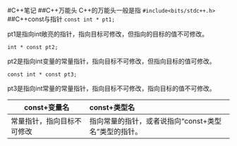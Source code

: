 #C++笔记
##C++万能头
C++的万能头一般是指
`#include<bits/stdc++.h>`
##C++const与指针
`const int * pt1;`

pt1是指向int敞亮的指针，指向目标可修改，但指向的目标的值不可修改。

`int * const pt2;`

pt2是指向int变量的常量指针，指向目标不可修改，但指向目标的值可修改。

`const int * const pt3;`

pt3是指向int常量的常量指针，指向目标不可修改，指向目标的值不可修改。

const+变量名|const+类型名
-|:-
常量指针，指向目标不可修改|指向常量的指针，或者说指向“const+类型名”类型的指针。